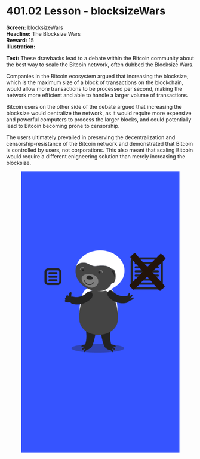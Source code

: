 # 401.02 Lesson - blocksizeWars

**Screen:** blocksizeWars\
**Headline:** The Blocksize Wars\
**Reward:** 15\
**Illustration:**

**Text:** These drawbacks lead to a debate within the Bitcoin community about the best way to scale the Bitcoin network, often dubbed the Blocksize Wars.&#x20;

Companies in the Bitcoin ecosystem argued that increasing the blocksize, which is the maximum size of a block of transactions on the blockchain, would allow more transactions to be processed per second, making the network more efficient and able to handle a larger volume of transactions.

Bitcoin users on the other side of the debate argued that increasing the blocksize would centralize the network, as it would require more expensive and powerful computers to process the larger blocks, and could potentially lead to Bitcoin becoming prone to censorship.

The users ultimately prevailed in preserving the decentralization and censorship-resistance of the Bitcoin network and demonstrated that Bitcoin is controlled by users, not corporations. This also meant that scaling Bitcoin would require a different enigneering solution than merely increasing the blocksize.

<figure><img src="../.gitbook/assets/401-02.png" alt=""><figcaption></figcaption></figure>
